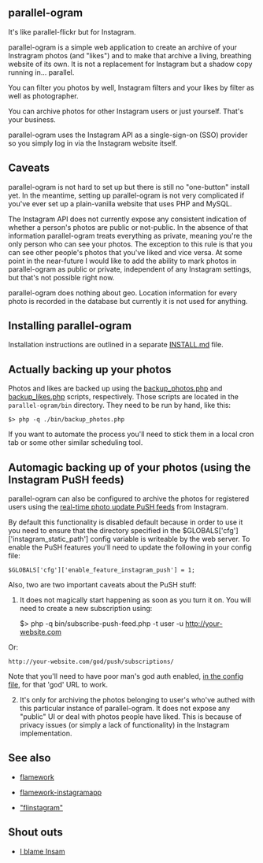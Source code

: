 parallel-ogram
--

It's like parallel-flickr but for Instagram.

parallel-ogram is a simple web application to create an archive of your
Instragram photos (and "likes") and to make that archive a living, breathing
website of its own. It is not a replacement for Instagram but a shadow copy
running in... parallel.

You can filter you photos by well, Instagram filters and your likes by filter as
well as photographer.

You can archive photos for other Instagram users or just yourself. That's your
business.

parallel-ogram uses the Instagram API as a single-sign-on (SSO) provider so you
simply log in via the Instagram website itself.

Caveats
--

parallel-ogram is not hard to set up but there is still no "one-button" install
yet. In the meantime, setting up parallel-ogram is not very complicated if you've
ever set up a plain-vanilla website that uses PHP and MySQL.

The Instagram API does not currently expose any consistent indication of whether
a person's photos are public or not-public. In the absence of that information
parallel-ogram treats everything as private, meaning you're the only person who can see your photos. The exception to this
rule is that you can see other people's photos that you've liked and vice
versa. At some point in the near-future I would like to add the ability to mark
photos 
in parallel-ogram as public or private, independent of any Instagram settings,
but that's not possible right now.

parallel-ogram does nothing about geo. Location information for every photo is
recorded in the database but currently 
it is not used for anything.

Installing parallel-ogram
--

Installation instructions are outlined in a separate [INSTALL.md](https://github.com/straup/parallel-ogram/blob/master/INSTALL.md) file.

Actually backing up your photos
--

Photos and likes are backed up using the
[backup_photos.php](https://github.com/straup/parallel-ogram/blob/master/bin/backup_photos.php)
and
[backup_likes.php](https://github.com/straup/parallel-ogram/blob/master/bin/backup_likes.php)
scripts, respectively. Those scripts are located in the `parallel-ogram/bin`
directory. They need to be run by hand, like this:

	$> php -q ./bin/backup_photos.php
	
If you want to automate the process you'll need to stick them in a local cron
tab or some other similar scheduling tool.

Automagic backing up of your photos (using the Instagram PuSH feeds)
--

parallel-ogram can also be configured to archive the photos for registered users
using the
[real-time photo update PuSH feeds](http://instagram.com/developer/realtime/)
from Instagram.

By default this functionality is disabled  default because in order to use it
you need to ensure that the directory specified in the
$GLOBALS['cfg']['instagram_static_path'] config variable is writeable by the web
server. To enable the PuSH features you'll need to update the following in your
config file: 

	$GLOBALS['cfg']['enable_feature_instagram_push'] = 1;

Also, two are two important caveats about the PuSH stuff:

1) It does not magically start happening as soon as you turn it on. You will
need to create a new subscription using: 

	$> php -q bin/subscribe-push-feed.php -t user -u http://your-website.com
	
Or:

	http://your-website.com/god/push/subscriptions/

Note that you'll need to have poor man's god auth enabled,
[in the config file](https://github.com/straup/parallel-ogram/blob/master/www/include/config.php.example),
for that 'god' URL to work.

2) It's only for archiving the photos belonging to user's who've authed with
this particular instance of parallel-ogram. It does not expose any "public" UI
or deal with photos people have liked. This is because of privacy issues (or
simply a lack of functionality) in the Instagram implementation.

See also
--

* [flamework](https://github.com/straup/flamework)

* [flamework-instagramapp](https://github.com/straup/flamework-instagramapp)

* ["flinstagram"](https://gist.github.com/1926097)

Shout outs
--

* [I blame Insam](https://github.com/tominsam/instabackup)
